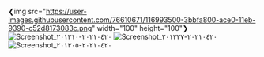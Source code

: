 
❮img src="https://user-images.githubusercontent.com/76610671/116993500-3bbfa800-ace0-11eb-9390-c52d8173083c.png" width="100" height="100"❯
![Screenshot_٢٠٢١٠٤٢٠-٢٠١٣١٠](https://user-images.githubusercontent.com/76610671/116993488-38c4b780-ace0-11eb-8ef5-39469e84b2f5.png) ![Screenshot_٢٠٢١٠٤٢٠-٢٠١٣٢٧](https://user-images.githubusercontent.com/76610671/116993500-3bbfa800-ace0-11eb-9390-c52d8173083c.png) ![Screenshot_٢٠٢١٠٤٢٠-٢٠١٣٠٥](https://user-images.githubusercontent.com/76610671/116993365-0f0b9080-ace0-11eb-9574-eea30db21782.png)
